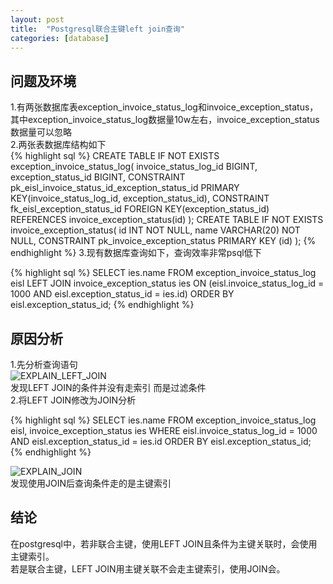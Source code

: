 ```yaml
---
layout: post
title:  "Postgresql联合主键left join查询"
categories: [database]
---
```

## 问题及环境
1.有两张数据库表exception_invoice_status_log和invoice_exception_status，其中exception_invoice_status_log数据量10w左右，invoice_exception_status数据量可以忽略   
2.两张表数据库结构如下   
{% highlight sql %}
CREATE TABLE IF NOT EXISTS exception_invoice_status_log(
  invoice_status_log_id BIGINT,
  exception_status_id BIGINT,
  CONSTRAINT pk_eisl_invoice_status_id_exception_status_id PRIMARY KEY(invoice_status_log_id, exception_status_id),
  CONSTRAINT fk_eisl_exception_status_id FOREIGN KEY(exception_status_id) REFERENCES invoice_exception_status(id)
);
CREATE TABLE IF NOT EXISTS invoice_exception_status(
  id INT NOT NULL,
  name VARCHAR(20) NOT NULL,
  CONSTRAINT pk_invoice_exception_status PRIMARY KEY (id)
);
{% endhighlight %}
3.现有数据库查询如下，查询效率非常psql低下   

{% highlight sql %}
SELECT ies.name
  FROM exception_invoice_status_log eisl LEFT JOIN invoice_exception_status ies
    ON (eisl.invoice_status_log_id = 1000 AND eisl.exception_status_id = ies.id)
ORDER BY eisl.exception_status_id;
{% endhighlight %}

## 原因分析
1.先分析查询语句   
![EXPLAIN_LEFT_JOIN](https://cdn.jsdelivr.net/gh/PasseRR/passerr.github.io/images/2017-07-03/explain_left_join.png)   
发现LEFT JOIN的条件并没有走索引 而是过滤条件   
2.将LEFT JOIN修改为JOIN分析   

{% highlight sql %}
SELECT ies.name
  FROM exception_invoice_status_log eisl, invoice_exception_status ies
 WHERE eisl.invoice_status_log_id = 1000 
   AND eisl.exception_status_id = ies.id
ORDER BY eisl.exception_status_id;
{% endhighlight %}

![EXPLAIN_JOIN](https://cdn.jsdelivr.net/gh/PasseRR/passerr.github.io/images/2017-07-03/explain_join.png)   
发现使用JOIN后查询条件走的是主键索引

## 结论
在postgresql中，若非联合主键，使用LEFT JOIN且条件为主键关联时，会使用主键索引。   
若是联合主键，LEFT JOIN用主键关联不会走主键索引，使用JOIN会。   